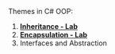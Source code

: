 Themes in C# OOP:

1. [**Inheritance - Lab**](https://github.com/polinadrumeva/SoftUni-CSharp-Developer-All-courses/tree/main/C%23%20Advanced/C%23%20OOP/Inheritance%20-%20Lab)
2. [**Encapsulation - Lab**](https://github.com/polinadrumeva/SoftUni-CSharp-Developer-All-courses/tree/main/C%23%20Advanced/C%23%20OOP/Encapsulation%20-%20Lab)
3. Interfaces and Abstraction
